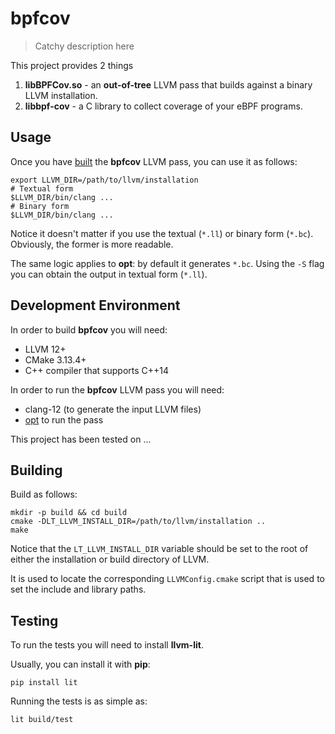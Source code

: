 # bpfcov

> Catchy description here

This project provides 2 things

1. **libBPFCov.so** - an **out-of-tree** LLVM pass that builds against a binary LLVM installation.
2. **libbpf-cov** - a C library to collect coverage of your eBPF programs.

## Usage

Once you have [built](#building) the **bpfcov** LLVM pass, you can use it as follows:

```console
export LLVM_DIR=/path/to/llvm/installation
# Textual form
$LLVM_DIR/bin/clang ...
# Binary form
$LLVM_DIR/bin/clang ...
```

Notice it doesn't matter if you use the textual (`*.ll`) or binary form (`*.bc`).
Obviously, the former is more readable.

The same logic applies to **opt**: by default it generates `*.bc`.
Using the `-S` flag you can obtain the output in textual form (`*.ll`).

## Development Environment

In order to build **bpfcov** you will need:

- LLVM 12+
- CMake 3.13.4+
- C++ compiler that supports C++14

In order to run the **bpfcov** LLVM pass you will need:

- clang-12 (to generate the input LLVM files)
- [opt](http://llvm.org/docs/CommandGuide/opt.html) to run the pass

This project has been tested on ...

## Building

Build as follows:

```console
mkdir -p build && cd build
cmake -DLT_LLVM_INSTALL_DIR=/path/to/llvm/installation ..
make
```

Notice that the `LT_LLVM_INSTALL_DIR` variable should be set to the root of either the installation or build directory of LLVM.

It is used to locate the corresponding `LLVMConfig.cmake` script that is used to set the include and
library paths.

## Testing

To run the tests you will need to install **llvm-lit**.

Usually, you can install it with **pip**:

```console
pip install lit
```

Running the tests is as simple as:

```console
lit build/test
```


